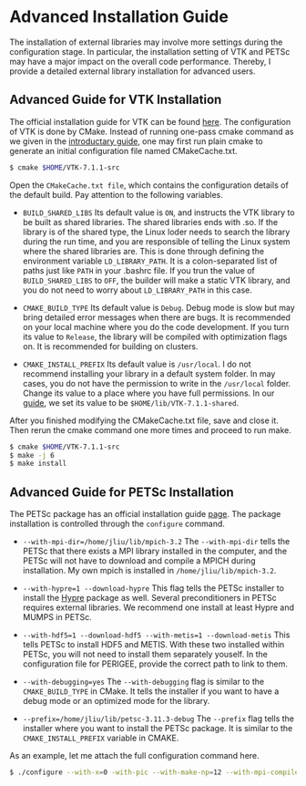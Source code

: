 # Advanced Installation Guide

The installation of external libraries may involve more settings during the configuration stage. In particular, the installation setting of VTK and PETSc may have a major impact on the overall code performance. Thereby, I provide a detailed external library installation for advanced users.

## Advanced Guide for VTK Installation
The official installation guide for VTK can be found [here](https://vtk.org/Wiki/VTK/Configure_and_Build). The configuration of VTK is done by CMake. Instead of running one-pass cmake command as we given in the [introductary guide](install_external_libs.md), one may first run plain cmake to generate an initial configuration file named CMakeCache.txt.
```sh
$ cmake $HOME/VTK-7.1.1-src
```
Open the `CMakeCache.txt file`, which contains the configuration details of the default build. Pay attention to the following variables.
* `BUILD_SHARED_LIBS` Its default value is `ON`, and instructs the VTK library to be built as shared libraries. The shared libraries ends with .so. If the library is of the shared type, the Linux loder needs to search the library during the run time, and you are responsible of telling the Linux system where the shared libraries are. This is done through defining the environment variable `LD_LIBRARY_PATH`. It is a colon-separated list of paths just like `PATH` in your .bashrc file. If you trun the value of `BUILD_SHARED_LIBS` to `OFF`, the builder will make a static VTK library, and you do not need to worry about `LD_LIBRARY_PATH` in this case.

* `CMAKE_BUILD_TYPE` Its default value is `Debug`. Debug mode is slow but may bring detailed error messages when there are bugs. It is recommended on your local machine where you do the code development. If you turn its value to `Release`, the library will be compiled with optimization flags on. It is recommended for building on clusters.

* `CMAKE_INSTALL_PREFIX` Its default value is `/usr/local`. I do not recommend installing your library in a default system folder. In may cases, you do not have the permission to write in the `/usr/local` folder. Change its value to a place where you have full permissions. In our [guide](install_external_libs.md), we set its value to be `$HOME/lib/VTK-7.1.1-shared`.

After you finished modifying the CMakeCache.txt file, save and close it. Then rerun the cmake command one more times and proceed to run make.
```sh
$ cmake $HOME/VTK-7.1.1-src
$ make -j 6
$ make install
```
## Advanced Guide for PETSc Installation
The PETSc package has an official installation guide [page](https://www.mcs.anl.gov/petsc/documentation/installation.html). The package installation is controlled through the `configure` command.
* `--with-mpi-dir=/home/jliu/lib/mpich-3.2` The `--with-mpi-dir` tells the PETSc that there exists a MPI library installed in the computer, and the PETSc will not have to download and compile a MPICH during installation. My own mpich is installed in `/home/jliu/lib/mpich-3.2`.

* `--with-hypre=1 --download-hypre` This flag tells the PETSc installer to install the [Hypre](https://computing.llnl.gov/projects/hypre-scalable-linear-solvers-multigrid-methods) package as well. Several preconditioners in PETSc requires external libraries. We recommend one install at least Hypre and MUMPS in PETSc.

* `--with-hdf5=1 --download-hdf5 --with-metis=1 --download-metis` This tells PETSc to install HDF5 and METIS. With these two installed within PETSc, you will not need to install them separately youself. In the configuration file for PERIGEE, provide the correct path to link to them.

* `--with-debugging=yes` The `--with-debugging` flag is similar to the `CMAKE_BUILD_TYPE` in CMake. It tells the installer if you want to have a debug mode or an optimized mode for the library.

* `--prefix=/home/jliu/lib/petsc-3.11.3-debug` The `--prefix` flag tells the installer where you want to install the PETSc package. It is similar to the `CMAKE_INSTALL_PREFIX` variable in CMAKE.

As an example, let me attach the full configuration command here.
```sh
$ ./configure --with-x=0 -with-pic --with-make-np=12 --with-mpi-compilers=1 --with-mpi-dir=/home/jliu/lib/mpich-3.3.2/ --with-scalar-type=real --with-precision=double --with-chaco=1 --download-chaco --with-hypre=1 --download-hypre --with-spai=1 --download-spai --with-sundials=1 --download-sundials --with-mumps=1 --download-mumps --with-scalapack=1 --download-scalapack --with-blacs=1 --download-blacs --with-spooles=1 --download-spooles --with-superlu_dist=1 --download-superlu_dist --with-superlu=1 --download-superlu --download-fblaslapack --download-parmetis --with-ml=1 --download-ml --with-eigen=1 --download-eigen --with-debugging=no COPTFLAGS="-O3 -march=native -mtune=native" CXXOPTFLAGS="-O3 -march=native -mtune=native" FOPTFLAGS="-O3 -march=native -mtune=native" --prefix=~/lib/petsc-3.8.4-opt --download-metis
```
